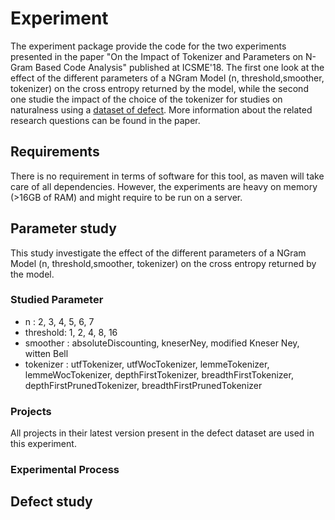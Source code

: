 # Experiment

The experiment package provide the code for the two experiments presented in the paper "On the Impact of Tokenizer and Parameters on N-Gram Based Code Analysis" published at ICSME'18. The first one look at the effect of the different parameters of a NGram Model (n, threshold,smoother, tokenizer) on the cross entropy returned by the model, while the second one studie the impact of the choice of the tokenizer for studies on naturalness using a [dataset of defect](dataset.md). More information about the related research questions can be found in the paper.

## Requirements

There is no requirement in terms of software for this tool, as maven will take care of all dependencies. However, the experiments are heavy on memory (>16GB of RAM) and might require to be run on a server.

## Parameter study

This study investigate the effect of the different parameters of a NGram Model (n, threshold,smoother, tokenizer) on the cross entropy returned by the model. 

### Studied Parameter

* n : 2, 3, 4, 5, 6, 7
* threshold: 1, 2, 4, 8, 16
* smoother : absoluteDiscounting, kneserNey, modified Kneser Ney, witten Bell
* tokenizer : utfTokenizer, utfWocTokenizer, lemmeTokenizer, lemmeWocTokenizer, depthFirstTokenizer, breadthFirstTokenizer, depthFirstPrunedTokenizer, breadthFirstPrunedTokenizer

### Projects

All projects in their latest version present in the defect dataset are used in this experiment.

### Experimental Process



## Defect study

